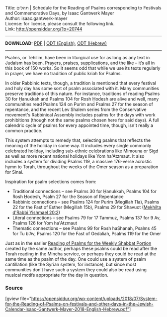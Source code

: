 <html>
<head></head>
<body>
Title: תהלים | Schedule for the Reading of Psalms corresponding to Festivals and Commemorative Days, by Isaac Gantwerk Mayer<br />
Author: isaac.gantwerk-mayer<br />
License: for license, please consult the following link.<br />
Link: <a href="http://opensiddur.org/?p=20744">http://opensiddur.org/?p=20744</a>
<p />
<hr />

<style type="text/css" media="all">.printfriendly {display: none!important;}</style>

<strong>DOWNLOAD:</strong> <a href="https://opensiddur.org/wp-content/uploads/2018/07/System-for-the-Reading-of-Psalms-on-festivals-and-other-days-in-the-Jewish-Calendar-Isaac-Gantwerk-Mayer-2018-English-Hebrew.pdf">PDF</a> | <a href="https://opensiddur.org/wp-content/uploads/2018/07/System-for-the-Reading-of-Psalms-on-festivals-and-other-days-in-the-Jewish-Calendar-Isaac-Gantwerk-Mayer-2018-English.odt">ODT (English)</a>, <a href="https://opensiddur.org/wp-content/uploads/2018/07/וזמנים-לוח-קריאת-תהלים-לפי-מועדים-חגים‎-Isaac-Gantwerk-Mayer-2018-Hebrew.odt">ODT (Hebrew)</a>

<hr />

<div class="english">
Psalms, or Tehilim, have been in liturgical use for as long as any text in Judaism has been. Prayers, praises, supplications, and the like – it’s all in this book of 150 works. So it seems odd that while we use its texts regularly in prayer, we have no tradition of public kriah for Psalms.

In older Rabbinic texts, though, a tradition is mentioned that every festival and holy day has some sort of psalm associated with it. Many communities preserve traditions of this nature. For instance, traditions of reading Psalms 30 for Ḥanukkah and Psalms 104 for Rosh Ḥodesh are alive and well, many communities read Psalms 124 on Purim and Psalms 27 for the season of repentance, and the recent Lev Shalem series from the Conservative movement's Rabbinical Assembly includes psalms for the days with work prohibitions (though not the same psalms chosen here for said days). A full calendric cycle of psalms for every appointed time, though, isn't really a common practice.

This system attempts to remedy that, selecting psalms that reflects the meaning of the holiday in some way. It includes every single commonly celebrated holiday, including sub-ethnic celebrations like Mimouna or Sigd as well as more recent national holidays like Yom ha'Atzmaut. It also includes a system for dividing Psalms 119, a massive 176-verse acrostic hymn to Torah, throughout the weeks of the Omer season as a preparation for Sinai.

Inspiration for psalm selections comes from:
<ul>
 	<li>Traditional connections – see Psalms 30 for Ḥanukkah, Psalms 104 for Rosh Ḥodesh, Psalm 27 for the Season of Repentance</li>
 	<li>Rabbinic connections – see Psalms 124 for Purim (Megillah 11a), Psalms 22 for the Fast of Esther (Megillah 15b), Psalms 29 for Shavuot (<a href="https://www.sefaria.org/Mekhilta_d'Rabbi_Yishmael.20.2.4?lang=bi">Mekhilta d'Rabbi Yishmael 20:2</a>)</li>
 	<li>Literal connections – see Psalms 79 for 17 Tammuz, Psalms 137 for 9 Av, Psalms 126 for Yom ha'Atzmaut</li>
 	<li>Thematic connections – see Psalms 99 for Rosh haShanah, Psalms 45 for Tu b'Av, Psalms 120 for the Fast of Gedaliah, Psalms 119 for the Omer</li>
</ul>

Just as in the earlier <a href="https://opensiddur.org/prayers/special-days/sabbath/shabbat-min%e1%b8%a5ah/reading-of-psalms-for-the-weekly-portion-by-isaac-gantwerk-mayer/">Reading of Psalms for the Weekly Shabbat Portion</a> created by the same author, perhaps these psalms could be read after the Torah reading in the Mincha service, or perhaps they could be read at the same time as the psalm of the day. One could use a system of psalm cantillation (like the Syrian system, for instance), but since most communities don’t have such a system they could also be read using musical motifs appropriate for the day in question.
</div>

<h3>Source</h3>

[gview file="https://opensiddur.org/wp-content/uploads/2018/07/System-for-the-Reading-of-Psalms-on-festivals-and-other-days-in-the-Jewish-Calendar-Isaac-Gantwerk-Mayer-2018-English-Hebrew.pdf"]
</body>
</html>